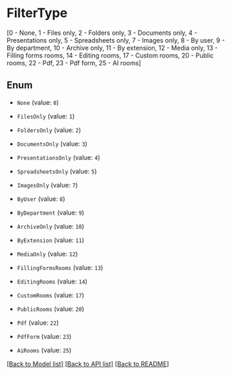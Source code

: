 # FilterType

[0 - None, 1 - Files  only, 2 - Folders only, 3 - Documents only, 4 - Presentations only, 5 - Spreadsheets only, 7 - Images only, 8 - By user, 9 - By department, 10 - Archive only, 11 - By extension, 12 - Media only, 13 - Filling forms rooms, 14 - Editing rooms, 17 - Custom rooms, 20 - Public rooms, 22 - Pdf, 23 - Pdf form, 25 - AI rooms]

## Enum

* `None` (value: `0`)

* `FilesOnly` (value: `1`)

* `FoldersOnly` (value: `2`)

* `DocumentsOnly` (value: `3`)

* `PresentationsOnly` (value: `4`)

* `SpreadsheetsOnly` (value: `5`)

* `ImagesOnly` (value: `7`)

* `ByUser` (value: `8`)

* `ByDepartment` (value: `9`)

* `ArchiveOnly` (value: `10`)

* `ByExtension` (value: `11`)

* `MediaOnly` (value: `12`)

* `FillingFormsRooms` (value: `13`)

* `EditingRooms` (value: `14`)

* `CustomRooms` (value: `17`)

* `PublicRooms` (value: `20`)

* `Pdf` (value: `22`)

* `PdfForm` (value: `23`)

* `AiRooms` (value: `25`)

[[Back to Model list]](../README.md#documentation-for-models) [[Back to API list]](../README.md#documentation-for-api-endpoints) [[Back to README]](../README.md)



